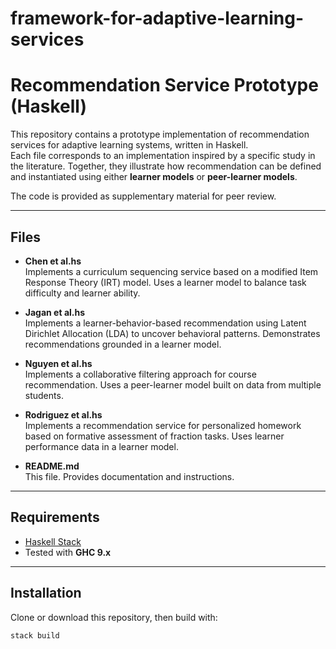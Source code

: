 # framework-for-adaptive-learning-services

# Recommendation Service Prototype (Haskell)

This repository contains a prototype implementation of recommendation services 
for adaptive learning systems, written in Haskell.  
Each file corresponds to an implementation inspired by a specific study in the 
literature. Together, they illustrate how recommendation can be defined and 
instantiated using either **learner models** or **peer-learner models**.  

The code is provided as supplementary material for peer review.  

---

## Files
- **Chen et al.hs**  
  Implements a curriculum sequencing service based on a modified Item Response 
  Theory (IRT) model. Uses a learner model to balance task difficulty and learner ability.  

- **Jagan et al.hs**  
  Implements a learner-behavior-based recommendation using Latent Dirichlet Allocation 
  (LDA) to uncover behavioral patterns. Demonstrates recommendations grounded in a 
  learner model.  

- **Nguyen et al.hs**  
  Implements a collaborative filtering approach for course recommendation. Uses a 
  peer-learner model built on data from multiple students.  

- **Rodriguez et al.hs**  
  Implements a recommendation service for personalized homework based on formative 
  assessment of fraction tasks. Uses learner performance data in a learner model.  

- **README.md**  
  This file. Provides documentation and instructions.  

---

## Requirements
- [Haskell Stack](https://docs.haskellstack.org/en/stable/README/)  
- Tested with **GHC 9.x**  

---

## Installation
Clone or download this repository, then build with:

```bash
stack build
